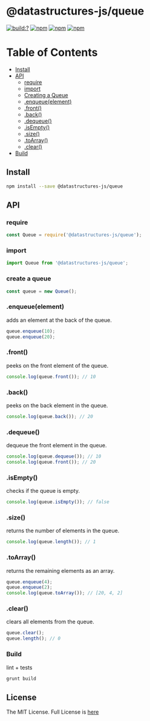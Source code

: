 # @datastructures-js/queue

[![build:?](https://travis-ci.org/datastructures-js/queue.svg?branch=master)](https://travis-ci.org/datastructures-js/queue) 
[![npm](https://img.shields.io/npm/v/@datastructures-js/queue.svg)](https://www.npmjs.com/package/@datastructures-js/queue)
[![npm](https://img.shields.io/npm/dm/@datastructures-js/queue.svg)](https://www.npmjs.com/packages/@datastructures-js/queue) [![npm](https://img.shields.io/badge/node-%3E=%206.0-blue.svg)](https://www.npmjs.com/package/@datastructures-js/queue)

# Table of Contents
* [Install](#install)
* [API](#api)
  * [require](#require)
  * [import](#import)
  * [Creating a Queue](#create-a-queue)
  * [.enqueue(element)](#enqueueelement)
  * [.front()](#front)
  * [.back()](#back)
  * [.dequeue()](#dequeue)
  * [.isEmpty()](#isEmpty)
  * [.size()](#size)
  * [.toArray()](#toarray)
  * [.clear()](#clear)
 * [Build](#build)

## Install

```sh
npm install --save @datastructures-js/queue
```

## API

### require

```js
const Queue = require('@datastructures-js/queue');
```

### import

```js
import Queue from '@datastructures-js/queue';
```

### create a queue

```js
const queue = new Queue();
```

### .enqueue(element)
adds an element at the back of the queue.

```js
queue.enqueue(10);
queue.enqueue(20);
```

### .front()
peeks on the front element of the queue.

```js
console.log(queue.front()); // 10
```

### .back()
peeks on the back element in the queue.

```js
console.log(queue.back()); // 20
```

### .dequeue()
dequeue the front element in the queue.

```js
console.log(queue.dequeue()); // 10
console.log(queue.front()); // 20
```

### .isEmpty()
checks if the queue is empty.

```js
console.log(queue.isEmpty()); // false
```

### .size()
returns the number of elements in the queue.

```js
console.log(queue.length()); // 1
```

### .toArray() 
returns the remaining elements as an array.

```js
queue.enqueue(4);
queue.enqueue(2);
console.log(queue.toArray()); // [20, 4, 2]
```

### .clear()
clears all elements from the queue.

```js
queue.clear();
queue.length(); // 0
```

### Build
lint + tests

```sh
grunt build
```

## License
The MIT License. Full License is [here](https://github.com/datastructures-js/queue/blob/master/LICENSE)
